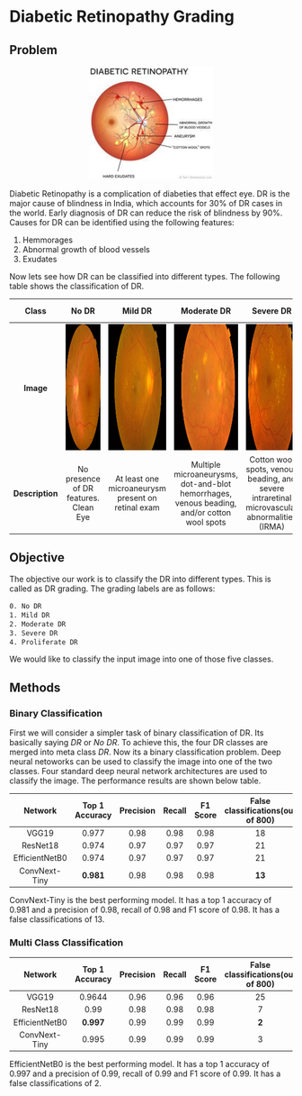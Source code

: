 # Diabetic Retinopathy Grading

## Problem

<!-- ![](img/dr_1.jpg) -->
<p align="center">
  <img width="220" height="200" src="img/dr_1.jpg">
</p>

Diabetic Retinopathy is a complication of diabeties that effect eye. DR is the major cause of blindness in India, which accounts for 30% of DR cases in the world. Early diagnosis of DR can reduce the risk of blindness by 90%. Causes for DR can be identified using the following features:
1. Hemmorages
2. Abnormal growth of blood vessels
3. Exudates

Now lets see how DR can be classified into different types. The following table shows the classification of DR.

|Class|No DR|Mild DR|Moderate DR|Severe DR|Proliferate DR|
|:-----:|:---:|:-----:|:---------:|:-------:|:------------:| 
**Image**|<img width="224" height="224" src="img/class_images/nodr.png">|<img width="224" height="224" src="img/class_images/mild.png">|<img width="224" height="224" src="img/class_images/moderate.png">|<img width="224" height="224" src="img/class_images/severe.png">|<img width="224" height="224" src="img/class_images/proliferative.png">|
**Description**|No presence of DR features. Clean Eye| At least one microaneurysm present on retinal exam|Multiple microaneurysms, dot-and-blot hemorrhages, venous beading, and/or cotton wool spots|Cotton wool spots, venous beading, and severe intraretinal microvascular abnormalities (IRMA)|Growth of new blood vessels, Blood vessels bleeding, Retinal detachment


## Objective

The objective our work is to classify the DR into different types. This is called as DR grading. The grading labels are as follows:

    0. No DR 
    1. Mild DR
    2. Moderate DR
    3. Severe DR
    4. Proliferate DR
   
We would like to classify the input image into one of those five classes.

## Methods

### Binary Classification

First we will consider a simpler task of binary classification of DR. Its basically saying *DR* or *No DR*. To achieve this, the four DR classes are merged into meta class *DR*. Now its a binary classification problem. Deep neural netoworks can be used to classify the image into one of the two classes. Four standard deep neural network architectures are used to classify the image. The performance results are shown below table.

|Network | Top 1 Accuracy | Precision | Recall | F1 Score |False classifications(out of 800)|
|:-----:|:--------------:|:---------:|:-------:|:--------:|:--------------------:|
|VGG19|0.977|0.98|0.98|0.98|18|
|ResNet18|0.974|0.97|0.97|0.97|21|
|EfficientNetB0|0.974|0.97|0.97|0.97|21|
|ConvNext-Tiny|**0.981**|0.98|0.98|0.98|**13**|

ConvNext-Tiny is the best performing model. It has a top 1 accuracy of 0.981 and a precision of 0.98, recall of 0.98 and F1 score of 0.98. It has a false classifications of 13.

### Multi Class Classification


|Network | Top 1 Accuracy | Precision | Recall | F1 Score |False classifications(out of 800)|
|:-----:|:--------------:|:---------:|:-------:|:--------:|:--------------------:|
|VGG19|0.9644|0.96|0.96|0.96|25|
|ResNet18|0.99|0.98|0.98|0.98|7|
|EfficientNetB0|**0.997**|0.99|0.99|0.99|**2**|
|ConvNext-Tiny|0.995|0.99|0.99|0.99|3|

EfficientNetB0 is the best performing model. It has a top 1 accuracy of 0.997 and a precision of 0.99, recall of 0.99 and F1 score of 0.99. It has a false classifications of 2.





